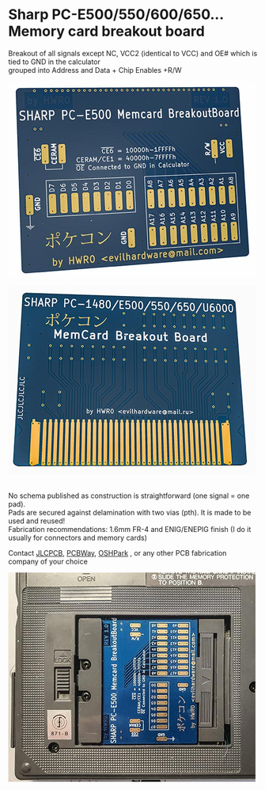 # Sharp PC-E500/550/600/650... Memory card breakout board
Breakout of all signals except NC, VCC2 (identical to VCC) and OE# which is tied to GND in the calculator<br>
grouped into Address and Data + Chip Enables +R/W

![E500 Memory Card Breakout Board front](E500_MCBB_front_small.jpg)

![E500 Memory Card Breakout Board back](E500_MCBB_back_small.jpg)

<br>No schema published as construction is straightforward (one signal = one pad). <br>
Pads are secured against delamination with two vias (pth). It is made to be used and reused!<br>
Fabrication recommendations: 1.6mm FR-4 and ENIG/ENEPIG finish (I do it usually for connectors and memory cards)<br>

Contact <a href="https://jlcpcb.com/">JLCPCB</a>,&nbsp;<a href="https://pcbway.com/">PCBWay</a>,&nbsp;<a href="https://oshpark.com/">OSHPark</a>
, or any other PCB fabrication company of your choice

![E500 Memory Card Breakout Board back](BBinE500_small.jpg)
